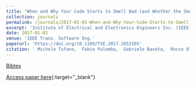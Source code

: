 ```yaml
---
title: "When and Why Your Code Starts to Smell Bad (and Whether the Smells Go Away)"
collection: journals
permalink: /journals/2017-01-01-When-and-Why-Your-Code-Starts-to-Smell-Bad-and-Whether-the-Smells-Go-Away
excerpt: 'Institute of Electrical and Electronics Engineers Inc. (IEEE), Los Alamitos, CA, USA, Scopus ID: 2-s2.0-85040307811, Cited by: 37'
date: 2017-01-01
venue: 'IEEE Trans. Software Eng.'
paperurl: 'https://doi.org/10.1109/TSE.2017.2653105'
citation: ' Michele Tufano,  Fabio Palomba,  Gabriele Bavota,  Rocco Oliveto,  Massimiliano Di Penta,  Andrea De Lucia,  Denys Poshyvanyk, &quot;When and Why Your Code Starts to Smell Bad (and Whether the Smells Go Away).&quot; IEEE Trans. Software Eng., 2017.'
---
```

[Bibtex](https://dblp.org/rec/bib/journals/tse/TufanoPBOPLP17)

[Access paper here](https://doi.org/10.1109/TSE.2017.2653105){:target="_blank"}
